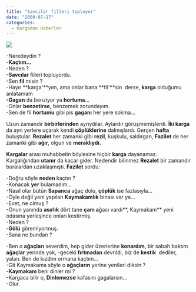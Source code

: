 ```yaml
---
title: "Savcılar filleri topluyor"
date: "2009-07-17"
categories: 
  - Kargadan Haberler
---
```


![](../uploads/image/fil.jpg)

\-Neredeydin ?  
\-**Kaçtım…**  
\-Neden ?  
**\-Savcılar** filleri topluyordu.  
\-Sen **fil** misin ?  
\-Hayır **karga'**yım, ama onlar bana **fil'**sin  derse, **karga** olduğumu anlatamam  
**\-Gagan** da benziyor ya **hortuma**…  
\-Onlar **benzetirse,** benzemek zorundayım.  
\-Sen de fil **hortumu** gibi pis **gaganı** her yere sokma…

Uzun zamandır **birbirlerinden** ayrıydılar. Aylardır görüşmemişlerdi. **İki karga** da ayrı yerlere uçarak kendi **çöplüklerine** dalmışlardı. Gerçen **hafta** buluştular. **Rezalet** her zamanki gibi **rezil**, kuşkulu, saldırgan, **Fazilet** de her zamanki gibi **ağır**, olgun ve **meraklıydı.**

**Kargalar** arası muhabbetin böylesine hiçbir **karga** dayanamaz. Kargalığından **utanır** da kaçar gider. Nedendir bilinmez **Rezalet** bir zamandır buralardan uzaklaşmıştı. **Fazilet** sordu:

\-Doğru söyle **neden** kaçtın ?  
\-Konacak **yer** bulamadım…  
\-Nasıl olur bütün **Sapanca** ağaç dolu, **çöplük** ise fazlasıyla…  
\-Öyle değil yeni yapılan **Kaymakamlık** binası var ya…  
\-Evet, ne olmuş ?  
\-Onun yanında **asırlık** dört tane **çam a**ğacı vardı**, Kaymakam** yeni odasına yerleşince onları kestirmiş.  
\-Neden ?  
\-**Gölü** göremiyormuş.  
\-Sana ne bundan ?

\-Ben o **ağaçları** severdim, hep gider üzerlerine **konardım**, bir sabah baktım **ağaçlar** yerinde yok, -geceki **fırtınadan** devrildi, biz de **kestik**  dediler, yalan. Ben de kızdım ormana kaçtım…  
\-Git Kaymakama söyle o **ağaçların** yerine yenileri diksin ?  
\-**Kaymakam** beni dinler mi ?  
\-Kargaca bilir o, **Dinlemezse** kafasını gagalarsın…  
\-Olur.
